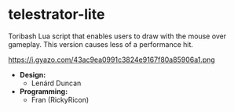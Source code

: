 # telestrator-lite
Toribash Lua script that enables users to draw with the mouse over gameplay. This version causes less of a performance hit.

https://i.gyazo.com/43ac9ea0991c3824e9167f80a85906a1.png

* **Design:**
  * Lenárd Duncan
* **Programming:**
  * Fran (RickyRicon)
